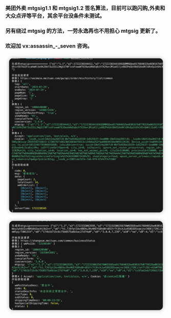 ### 美团外卖 mtgsig1.1 和 mtgsig1.2 签名算法，目前可以跑闪购,外卖和大众点评等平台，其余平台没条件未测试。

### 另有绕过 mtgsig 的方法，一劳永逸再也不用担心 mtgsig 更新了。

### 欢迎加 vx:assassin\_-_seven 咨询。

![mtgsig](./pic/3.png "mtgsig")
![mtgsig](./pic/4.png "mtgsig")

<!-- ![mtgsig](./pic/1.png "mtgsig") -->

<!-- ![mtgsig](./pic/2.png "mtgsig") -->
